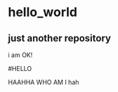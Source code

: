 # hello_world
just another repository
------------------------------------
i am OK!


#HELLO


HAAHHA   WHO AM I  hah
